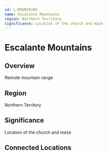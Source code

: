 ```yaml
---
id: L-MOUNTAINS
name: Escalante Mountains
region: Northern Territory
significance: Location of the church and maze
---
```


# Escalante Mountains

## Overview
Remote mountain range

## Region
Northern Territory

## Significance
Location of the church and maze

## Connected Locations
